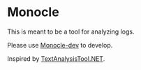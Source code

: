 Monocle
========

This is meant to be a tool for analyzing logs.

Please use [Monocle-dev] to develop.

Inspired by [TextAnalysisTool.NET].

[Monocle-dev]: https://github.com/Powpow-Shen/Monocle-dev/
[TextAnalysisTool.NET]: http://blogs.msdn.com/b/delay/archive/2007/06/21/powerful-log-file-analysis-for-everyone-releasing-textanalysistool-net.aspx
